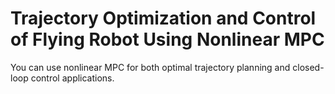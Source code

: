 # **Trajectory Optimization and Control of Flying Robot Using Nonlinear MPC**

You can use nonlinear MPC for both optimal trajectory planning and closed-loop control applications.
